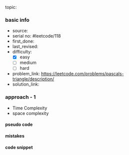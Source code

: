 topic:

### basic info
- source: 
- serial no: #leetcode/118
- first_done:
- last_revised:
- difficulty:
	- [x] easy
	- [ ] medium
	- [ ] hard
- problem_link: https://leetcode.com/problems/pascals-triangle/description/
- solution_link:

### approach - 1
- Time Complexity
- space complexity

#### pseudo code

#### mistakes

#### code snippet
```python

```